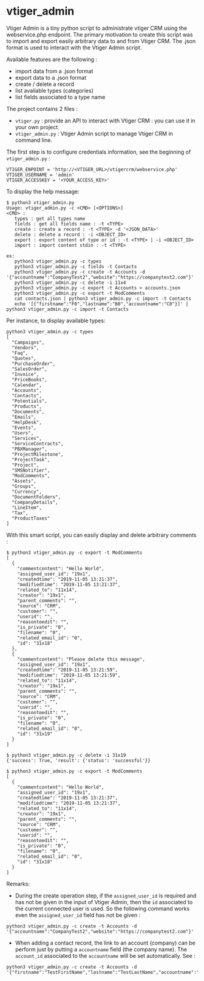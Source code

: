 # vtiger_admin
Vtiger Admin is a tiny python script to administrate vtiger CRM using the webservice.php endpoint. The primary motivation to create this script was to import and export easily arbitrary data to and from Vtiger CRM. The .json format is used to interact with the Vtiger Admin script.

Available features are the following : 
 - import data from a .json format
 - export data to a .json format
 - create / delete a record
 - list available types (categories)
 - list fields associated to a type name

The project contains 2 files : 
 - ```vtiger.py``` : provide an API to interact with Vtiger CRM : you can use it in your own project.
 - ```vtiger_admin.py``` : Vtiger Admin script to manage Vtiger CRM in command line.

The first step is to configure credentials information, see the beginning of ```vtiger_admin.py``` : 
```
VTIGER_ENPOINT = 'http://<VTIGER_URL>/vtigercrm/webservice.php'
VTIGER_USERNAME = 'admin'
VTIGER_ACCESSKEY = '<YOUR_ACCESS_KEY>'
```

To display the help message: 
```
$ python3 vtiger_admin.py 
Usage: vtiger_admin.py -c <CMD> [<OPTIONS>]
<CMD> :
   types : get all types name
   fields : get all fields name : -t <TYPE>
   create : create a record : -t <TYPE> -d '<JSON_DATA>'
   delete : delete a record : -i <OBJECT_ID>
   export : export content of type or id : -t <TYPE> | -i <OBJECT_ID>
   import : import content stdin : -t <TYPE>

ex:
   python3 vtiger_admin.py -c types
   python3 vtiger_admin.py -c fields -t Contacts
   python3 vtiger_admin.py -c create -t Accounts -d '{"accountname":"CompanyTest2","website":"https://companytest2.com"}'
   python3 vtiger_admin.py -c delete -i 11x4
   python3 vtiger_admin.py -c export -t Accounts > accounts.json
   python3 vtiger_admin.py -c export -t ModComments
   cat contacts.json | python3 vtiger_admin.py -c import -t Contacts
   echo '[{"firstname":"F0","lastname":"B0","accountname":"C0"}]' | python3 vtiger_admin.py -c import -t Contacts
```

Per instance, to display available types:
```
python3 vtiger_admin.py -c types
[
  "Campaigns",
  "Vendors",
  "Faq",
  "Quotes",
  "PurchaseOrder",
  "SalesOrder",
  "Invoice",
  "PriceBooks",
  "Calendar",
  "Accounts",
  "Contacts",
  "Potentials",
  "Products",
  "Documents",
  "Emails",
  "HelpDesk",
  "Events",
  "Users",
  "Services",
  "ServiceContracts",
  "PBXManager",
  "ProjectMilestone",
  "ProjectTask",
  "Project",
  "SMSNotifier",
  "ModComments",
  "Assets",
  "Groups",
  "Currency",
  "DocumentFolders",
  "CompanyDetails",
  "LineItem",
  "Tax",
  "ProductTaxes"
]
```

With this smart script, you can easily display and delete arbitrary comments : 
```
$ python3 vtiger_admin.py -c export -t ModComments
[
  {
    "commentcontent": "Hello World",
    "assigned_user_id": "19x1",
    "createdtime": "2019-11-05 13:21:37",
    "modifiedtime": "2019-11-05 13:21:37",
    "related_to": "11x14",
    "creator": "19x1",
    "parent_comments": "",
    "source": "CRM",
    "customer": "",
    "userid": "",
    "reasontoedit": "",
    "is_private": "0",
    "filename": "0",
    "related_email_id": "0",
    "id": "31x18"
  },
  {
    "commentcontent": "Please delete this message",
    "assigned_user_id": "19x1",
    "createdtime": "2019-11-05 13:21:59",
    "modifiedtime": "2019-11-05 13:21:59",
    "related_to": "11x14",
    "creator": "19x1",
    "parent_comments": "",
    "source": "CRM",
    "customer": "",
    "userid": "",
    "reasontoedit": "",
    "is_private": "0",
    "filename": "0",
    "related_email_id": "0",
    "id": "31x19"
  }
]

$ python3 vtiger_admin.py -c delete -i 31x19
{'success': True, 'result': {'status': 'successful'}}

$ python3 vtiger_admin.py -c export -t ModComments
[
  {
    "commentcontent": "Hello World",
    "assigned_user_id": "19x1",
    "createdtime": "2019-11-05 13:21:37",
    "modifiedtime": "2019-11-05 13:21:37",
    "related_to": "11x14",
    "creator": "19x1",
    "parent_comments": "",
    "source": "CRM",
    "customer": "",
    "userid": "",
    "reasontoedit": "",
    "is_private": "0",
    "filename": "0",
    "related_email_id": "0",
    "id": "31x18"
  }
]
```

Remarks:
- During the create operation step, if the ```assigned_user_id``` is required and has not be given in the input of Vtiger Admin, then the ```id``` associated to the current connected user is used. So the following command works even the ```assigned_user_id``` field has not be given :
```
python3 vtiger_admin.py -c create -t Accounts -d '{"accountname":"CompanyTest2","website":"https://companytest2.com"}'
```
- When adding a contact record, the link to an account (company) can be perform just by putting a ```accountname``` field (the company name). The ```account_id``` associated to the ```accountname``` will be set automatically. See : 
```
python3 vtiger_admin.py -c create -t Accounts -d '{"firstname":"TestFirstName","lastname":"TestLastName","accountname":"PrettyCompany"}'
```
